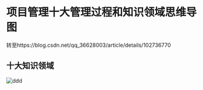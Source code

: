 # 项目管理十大管理过程和知识领域思维导图 
转至https://blog.csdn.net/qq_36628003/article/details/102736770
## 十大知识领域
![ddd](../main/pm/1.png)
